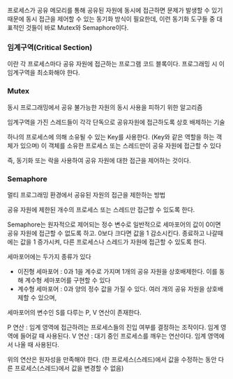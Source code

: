 프로세스가 공유 메모리를 통해 공유된 자원에 동시에 접근하면 문제가 발생할 수 있기 때문에 동시 접근을 제어할 수 있는 동기화 방식이 필요한데, 이런 동기화 도구들 중 대표적인 것들이 바로 Mutex와 Semaphore이다.

### 임계구역(Critical Section)
이란 각 프로세스마다 공유 자원에 접근하는 프로그램 코드 블록이다. 프로그래밍 시 이 임계구역을 최소화해야 한다.

### Mutex
동시 프로그래밍에서 공유 불가능한 자원의 동시 사용을 피하기 위한 알고리즘

임계구역을 가진 스레드들이 각각 단독으로 공유자원에 접근하도록 상호 배제하는 기술

하나의 프로세스에 의해 소유될 수 있는 Key를 사용한다. (Key와 같은 역할을 하는 객체가 있으며) 이 객체를 소유한 프로세스 또는 스레드만이 공유 자원에 접근할 수 있다

즉, 동기화 또는 락을 사용하여 공유 자원에 대한 접근을 제어하는 것이다.

### Semaphore
멀티 프로그래밍 환경에서 공유된 자원의 접근을 제한하는 방법

공유 자원에 제한된 개수의 프로세스 또는 스레드만 접근할 수 있도록 한다.

Semaphore는 원자적으로 제어되는 정수 변수로 일반적으로 세마포어의 값이 0이면 공유 자원에 접근할 수 없도록 하고. 0보다 크다면 값을 1 감소시킨다. 종료하고 나갈때에는 값을 1 증가시켜, 다른 프로세스나 스레드가 자원에 접근할 수 있도록 한다.

세마포어에는 두가지 종류가 있다
- 이진형 세마포어 : 0과 1을 계수로 가지며 1개의 공유 자원을 상호배제한다. 이를 동해 계수형 세마포어를 구현할 수 있다
- 계수형 세마포어 : 0과 양의 정수 값을 가질 수 있다. 여러 개의 공유 자원을 상호배제할 수 있으며,

세마포어의 변수인 S를 다루는 P, V 연산이 존재한다.

P 연산 : 임계 영역에 접근하려는 프로세스들의 진입 여부를 결정하는 조작이다. 임계 영역에 들어갈 때 사용된다.
V 연산 : 대기 중인 프로세스를 깨우는 연산이다. 임계 영역에서 나올 때 사용된다.

위의 연산은 원자성을 만족해야 한다. (한 프로세스(스레드)에서 값을 수정하는 동안 다른 프로세스(스레드)에서 값을 변경할 수 없음)
